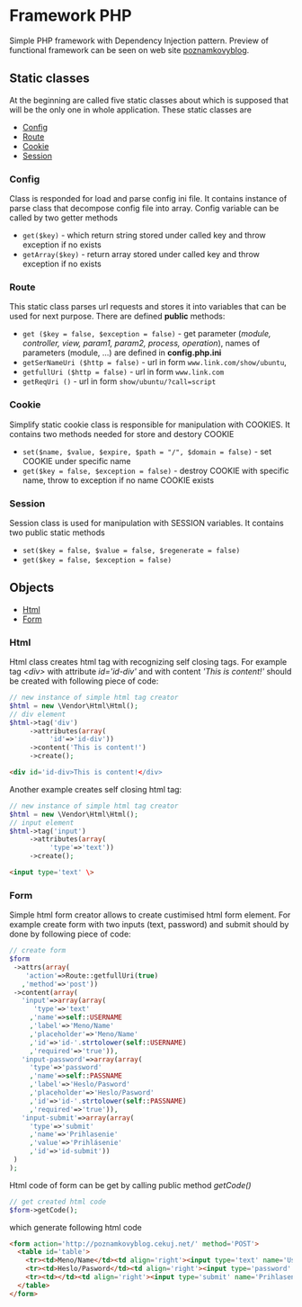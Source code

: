 # Framework PHP
Simple PHP framework with Dependency Injection pattern. Preview of functional framework can be seen on web site [poznamkovyblog](http://poznamkovyblog.cekuj.net). 
## Static classes
At the beginning are called five static classes about which is supposed that will be the only one in whole application. These static classes are
- [Config](#config)
- [Route](#route)
- [Cookie](#cookie)
- [Session](#session)
### Config
Class is responded for load and parse config ini file. It contains instance of parse class that decompose config file into array. Config variable can be called by two getter methods 
- ```get($key)``` - which return string stored under called key and throw exception if no exists 
- ```getArray($key)``` - return array stored under called key and throw exception if no exists
### Route
This static class parses url requests and stores it into variables that can be used for next purpose. There are defined **public** methods:
- `get ($key = false, $exception = false)` - get parameter (*module, controller, view, param1, param2, process, operation*), names of parameters (module, ...) are defined in **config.php.ini**
- `getSerNameUri ($http = false)` - url in form `www.link.com/show/ubuntu`, 
- `getfullUri ($http = false)` - url in form `www.link.com`
- `getReqUri ()` - url in form `show/ubuntu/?call=script`
### Cookie
Simplify static cookie class is responsible for manipulation with COOKIES. It contains two methods needed for store and destory COOKIE
- ```set($name, $value, $expire, $path = "/", $domain = false)``` - set COOKIE under specific name
- ```get($key = false, $exception = false)``` - destroy COOKIE with specific name, throw to exception if no name COOKIE exists
### Session
Session class is used for manipulation with SESSION variables. It contains two public static methods
- ```set($key = false, $value = false, $regenerate = false)```
- ```get($key = false, $exception = false)```
## Objects
- [Html](#html)
- [Form](#form)
### Html
Html class creates html tag with recognizing self closing tags. For example tag *\<div\>* with attribute *id='id-div'* and with content *'This is content!'* should be created with following piece of code:
```php
// new instance of simple html tag creator
$html = new \Vendor\Html\Html();
// div element
$html->tag('div')
     ->attributes(array(
          'id'=>'id-div'))
     ->content('This is content!')
     ->create();
```
```html
<div id='id-div>This is content!</div>
```
Another example creates self closing html tag:
```php
// new instance of simple html tag creator
$html = new \Vendor\Html\Html();
// input element
$html->tag('input')
     ->attributes(array(
          'type'=>'text'))
     ->create();
```
```html
<input type='text' \>
```
### Form
Simple html form creator allows to create custimised html form element. For example create form with two inputs (text, password) and submit should by done by following piece of code:
```php
// create form
$form
 ->attrs(array(
    'action'=>Route::getfullUri(true)
   ,'method'=>'post'))
 ->content(array(
   'input'=>array(array(
      'type'=>'text'
     ,'name'=>self::USERNAME
     ,'label'=>'Meno/Name'
     ,'placeholder'=>'Meno/Name'
     ,'id'=>'id-'.strtolower(self::USERNAME)
     ,'required'=>'true')),
   'input-password'=>array(array(
     'type'=>'password'
     ,'name'=>self::PASSNAME 
     ,'label'=>'Heslo/Pasword' 
     ,'placeholder'=>'Heslo/Pasword'
     ,'id'=>'id-'.strtolower(self::PASSNAME) 
     ,'required'=>'true')),
   'input-submit'=>array(array(
     'type'=>'submit' 
     ,'name'=>'Prihlasenie'
     ,'value'=>'Prihlásenie' 
     ,'id'=>'id-submit'))
 )
);
```
Html code of form can be get by calling public method *getCode()*
```php
// get created html code     
$form->getCode();
```
which generate following html code
```html
<form action='http://poznamkovyblog.cekuj.net/' method='POST'>
  <table id='table'>
    <tr><td>Meno/Name</td><td align='right'><input type='text' name='Username' label='Meno/Name' id='id-username' required /></td></tr>
    <tr><td>Heslo/Pasword</td><td align='right'><input type='password' name='Passwordname' label='Heslo/Pasword' id='id-passwordname' required /></td></tr>
    <tr><td></td><td align='right'><input type='submit' name='Prihlasenie' value='Prihlásenie' id='id-submit' /></td></tr>
  </table>
</form>
```
